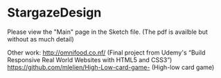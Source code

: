 # StargazeDesign

Please view the "Main" page in the Sketch file. (The pdf is availble but without as much detail)


Other work:
http://omnifood.co.nf/ (Final project from Udemy's “Build Responsive Real World Websites with HTML5 and CSS3”)
https://github.com/mlelien/High-Low-card-game- (High-low card game)
